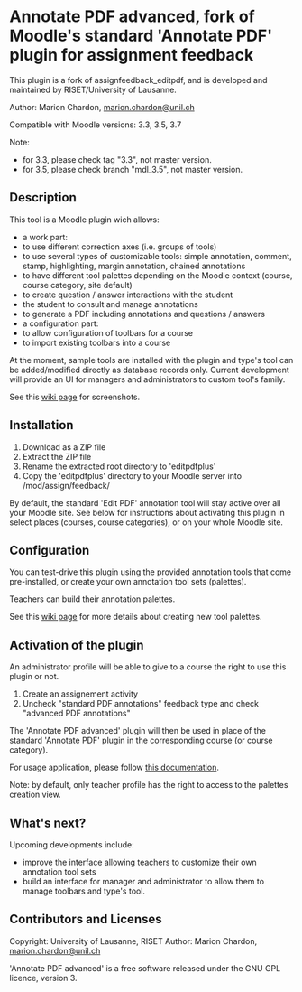 # Annotate PDF advanced, fork of Moodle's standard 'Annotate PDF' plugin for assignment feedback

This plugin is a fork of assignfeedback_editpdf, and is developed and maintained by RISET/University of Lausanne.

Author: Marion Chardon, <marion.chardon@unil.ch>

Compatible with Moodle versions: 3.3, 3.5, 3.7

Note:
 - for 3.3, please check tag "3.3", not master version.
 - for 3.5, please check branch "mdl_3.5", not master version.

## Description

This tool is a Moodle plugin wich allows:

 - a work part:
  - to use different correction axes (i.e. groups of tools)
  - to use several types of customizable tools: simple annotation, comment, stamp, highlighting, margin annotation, chained annotations
  - to have different tool palettes depending on the Moodle context (course, course category, site default)
  - to create question / answer interactions with the student
  - the student to consult and manage annotations
  - to generate a PDF including annotations and questions / answers
 - a configuration part:
  - to allow configuration of toolbars for a course
  - to import existing toolbars into a course

At the moment, sample tools are installed with the plugin and type's tool can be added/modified directly as database records only. Current development will provide an UI for managers and administrators to custom tool's family.

See this <a href="https://gitlabriset.unil.ch/Marion.Chardon/editpdfplus/wikis/home">wiki page</a> for screenshots.


## Installation

 1. Download as a ZIP file
 2. Extract the ZIP file
 3. Rename the extracted root directory to 'editpdfplus'
 4. Copy the 'editpdfplus' directory to your Moodle server into <your-moodle-root-directory>/mod/assign/feedback/

By default, the standard 'Edit PDF' annotation tool will stay active over all your Moodle site. See below for instructions about activating this plugin in select places (courses, course categories), or on your whole Moodle site.


## Configuration

You can test-drive this plugin using the provided annotation tools that come pre-installed, or create your own annotation tool sets (palettes).

Teachers can build their annotation palettes. 

See this <a href="https://gitlabriset.unil.ch/Marion.Chardon/editpdfplus/wikis/configuration">wiki page</a> for more details about creating new tool palettes.


## Activation of the plugin

An administrator profile will be able to give to a course the right to use this plugin or not.

 1. Create an assignement activity
 2. Uncheck "standard PDF annotations" feedback type and check "advanced PDF annotations"

The 'Annotate PDF advanced' plugin will then be used in place of the standard 'Annotate PDF' plugin in the corresponding course (or course category).

For usage application, please follow <a href="https://gitlabriset.unil.ch/Marion.Chardon/editpdfplus/wikis/user-guide">this documentation</a>.

Note: by default, only teacher profile has the right to access to the palettes creation view.


## What's next?

Upcoming developments include:
 - improve the interface allowing teachers to customize their own annotation tool sets
 - build an interface for manager and administrator to allow them to manage toolbars and type's tool.


## Contributors and Licenses

Copyright: University of Lausanne, RISET
Author: Marion Chardon, <marion.chardon@unil.ch>

'Annotate PDF advanced' is a free software released under the GNU GPL licence, version 3.

